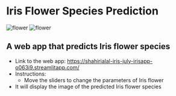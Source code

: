 # Iris Flower Species Prediction

![flower](https://emojipedia-us.s3.dualstack.us-west-1.amazonaws.com/thumbs/160/sony/336/blossom_1f33c.png)
![flower](https://emojipedia-us.s3.dualstack.us-west-1.amazonaws.com/thumbs/160/sony/336/sunflower_1f33b.png)

## A web app that predicts Iris flower species
- Link to the web app: https://shahirjalal-iris-july-irisapp-o063i9.streamlitapp.com/
- Instructions:
    - Move the sliders to change the parameters of Iris flower
- It will display the image of the predicted Iris flower species